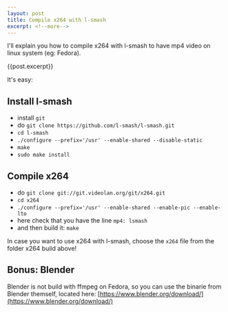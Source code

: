 ```yaml
---
layout: post
title: Compile x264 with l-smash
excerpt: <!--more-->
---
```


I'll explain you how to compile x264 with l-smash to have mp4 video on linux system (eg: Fedora).

{{post.excerpt}}

It's easy:

## Install l-smash

 * install `git`
 * do `git clone https://github.com/l-smash/l-smash.git`
 * `cd l-smash`
 * `./configure --prefix='/usr' --enable-shared --disable-static`
 * `make`
 * `sudo make install`

## Compile x264

 * do `git clone git://git.videolan.org/git/x264.git`
 * `cd x264`
 * `./configure --prefix='/usr' --enable-shared --enable-pic --enable-lto`
 * here check that you have the line `mp4: lsmash`
 * and then build it: `make`

In case you want to use x264 with l-smash, choose the `x264` file from the folder x264 build above!

## Bonus: Blender

Blender is not build with ffmpeg on Fedora, so you can use the binarie from Blender themself, located here: 
[https://www.blender.org/download/](https://www.blender.org/download/)
